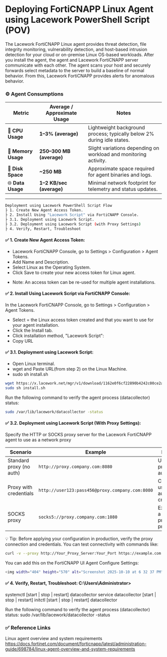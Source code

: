 # Deploying FortiCNAPP Linux Agent using Lacework PowerShell Script (POV)

The Lacework FortiCNAPP Linux agent provides threat detection, file integrity monitoring, vulnerability detection, and host-based intrusion detection for your cloud or on-premise Linux OS-based workloads.
After you install the agent, the agent and Lacework FortiCNAPP server communicate with each other. The agent scans your host and securely forwards select metadata to the server to build a baseline of normal behavior. From this, Lacework FortiCNAPP provides alerts for anomalous behavior.


### ⚙️ Agent Consumptions

| **Metric** | **Average / Approximate Usage** | **Notes** |
|-------------|---------------------------------|------------|
| 🧠 **CPU Usage** | **1–3% (average)** | Lightweight background process; typically below 2% during idle states. |
| 💾 **Memory Usage** | **250–300 MB (average)** | Slight variations depending on workload and monitoring activity. |
| 📂 **Disk Space** | **~250 MB** | Approximate space required for agent binaries and logs. |
| 🌐 **Data Usage** | **1–2 KB/sec (average)** | Minimal network footprint for telemetry and status updates. |

---
```bash
Deployment using Lacework PowerShell Script Flow
├ 1. Create New Agent Access Token. 
├ 2. Install Using "Lacework Script" via FortiCNAPP Console.
├ 3.1. Deployment using Lacework Script.
├ 3.2. Deployment using Lacework Script (with Proxy Settings)
├ 4. Verify, Restart, Troubleshoot
```
#### ✅ 1. Create New Agent Access Token:

- Lacework FortiCNAPP Console, go to Settings > Configuration > Agent Tokens.
- Add Name and Description.
- Select Linux as the Operating System.
- Click Save to create your new access token for Linux agent.
  
* Note: An access token can be re-used for multiple agent installations.

#### ✅ 2. Install Using Lacework Script via FortiCNAPP Console:
 In the Lacework FortiCNAPP Console, go to Settings > Configuration > Agent Tokens.
- Select = the Linux access token created and that you want to use for your agent installation.
- Click the Install tab.
- Click  installation method, "Lacework Script":
- Copy URL
  
#### ✅ 3.1. Deployment using Lacework Script:

 -  Open Linux terminal.
 -  wget and Paste URL(from step 2) on the Linux Machine.
 -  sudo sh install.sh

```bash
wget https://x.lacework.net/mgr/v1/download/1162e0f6cf22890b4242c00ce2a725c11341136575d77e23c1311566/install.sh
sudo sh install.sh
```
Run the following command to verify the agent process (datacollector) status:
```bash
sudo /var/lib/lacework/datacollector -status
```

#### ✅ 3.2. Deployment using Lacework Script (With Proxy Settings):
Specify the HTTP or SOCKS proxy server for the Lacework FortiCNAPP agent to use as a network proxy 

| **Scenario**             | **Example**                                     | **Description**                            |
| ------------------------ | ----------------------------------------------- | ------------------------------------------ |
| Standard proxy (no auth) | `http://proxy.company.com:8080`                 | Uses a basic proxy without authentication. |
| Proxy with credentials   | `http://user123:pass456@proxy.company.com:8080` | Connects using authentication credentials. |
| SOCKS proxy              | `socks5://proxy.company.com:1080`               | Example using a SOCKS5 proxy protocol.     |

💡 Tip:
Before applying your configuration in production, verify the proxy connection and credentials.
You can test connectivity with commands like:

```bash
curl -v --proxy http://Your_Proxy_Server:Your_Port https://example.com
```

You can add this on the FortiCNAPP UI Agent Configure Settings:  

```bash
<img width="404" height="570" alt="Screenshot 2025-10-10 at 6 32 37 PM" src="https://github.com/user-attachments/assets/a31767e1-c33f-4529-8f31-3d364dfa2d48" />
```

#### ✅ 4. Verify, Restart, Troubleshoot: C:\Users\Administrator>

systemctl [start | stop | restart] datacollector
service datacollector [start | stop | restart]
initctl [start | stop | restart] datacollector

Run the following command to verify the agent process (datacollector) status:
sudo /var/lib/lacework/datacollector -status

### ✅ Reference Links


Linux agent overview and system requirements
https://docs.fortinet.com/document/forticnapp/latest/administration-guide/698784/linux-agent-overview-and-system-requirements




